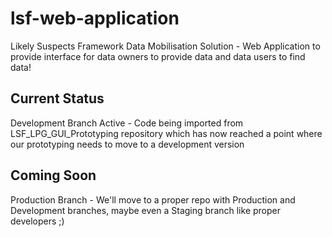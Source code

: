 # lsf-web-application
Likely Suspects Framework Data Mobilisation Solution - Web Application to provide interface for data owners to provide data and data users to find data!

## Current Status
Development Branch Active - Code being imported from LSF_LPG_GUI_Prototyping repository which has now reached a point where our prototyping needs to move to a development version

## Coming Soon
Production Branch - We'll move to a proper repo with Production and Development branches, maybe even a Staging branch like proper developers ;)
